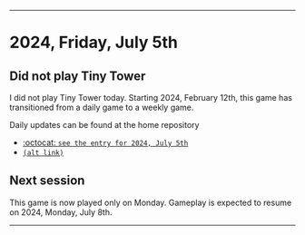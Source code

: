 
***

# 2024, Friday, July 5th

## Did not play Tiny Tower

<!-- TODO: For each weekly entry, make sure the date is correct. The day of the week should be modified in 4 places !-->

I did not play Tiny Tower today. Starting 2024, February 12th, this game has transitioned from a daily game to a weekly game.

Daily updates can be found at the home repository

- [:octocat: `see the entry for 2024, July 5th`](https://github.com/seanpm2001/SeansLifeArchive_Images_TinyTower/tree/master/tiny%20tower/2024/07_July/05/) 
- [`(alt link)`](/tiny%20tower/2024/07_July/05/)

## Next session

This game is now played only on Monday. Gameplay is expected to resume on 2024, Monday, July 8th.

***
